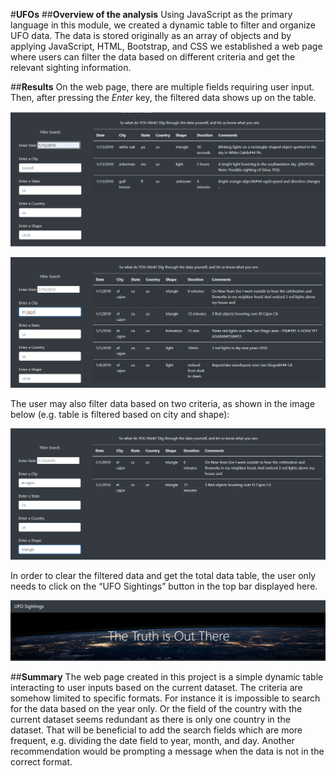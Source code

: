 #**UFOs**
##**Overview of the analysis**
Using JavaScript as the primary language in this module, we created a dynamic table to filter and organize UFO data. The data is stored originally as an array of objects and by applying JavaScript, HTML, Bootstrap, and CSS we established a web page where users can filter the data based on different criteria and get the relevant sighting information.
 
##**Results**
On the web page, there are multiple fields requiring user input. Then, after pressing the *Enter* key, the filtered data shows up on the table. 

![filtered_by_date.png](https://github.com/zkt2018/UFOs/blob/main/static/images/filtered_by_date.png)

![filtered_by_city.png](https://github.com/zkt2018/UFOs/blob/main/static/images/filtered_by_city.png)
 
The user may also filter data based on two criteria, as shown in the image below (e.g. table is filtered based on city and shape):

![filtered_by_city_shape.png](https://github.com/zkt2018/UFOs/blob/main/static/images/filtered_by_city_shape.png)

In order to clear the filtered data and get the total data table, the user only needs to click on the “UFO Sightings” button in the top bar displayed here.

![ufo_sightings.png](https://github.com/zkt2018/UFOs/blob/main/static/images/ufo_sightings.png)
 
##**Summary**
The web page created in this project is a simple dynamic table interacting to user inputs based on the current dataset. The criteria are somehow limited to specific formats. For instance it is impossible to search for the data based on the year only. Or the field of the country with the current dataset seems redundant as there is only one country in the dataset.
That will be beneficial to add the search fields which are more frequent, e.g. dividing the date field to year, month, and day. Another recommendation would be prompting a message when the data is not in the correct format.

